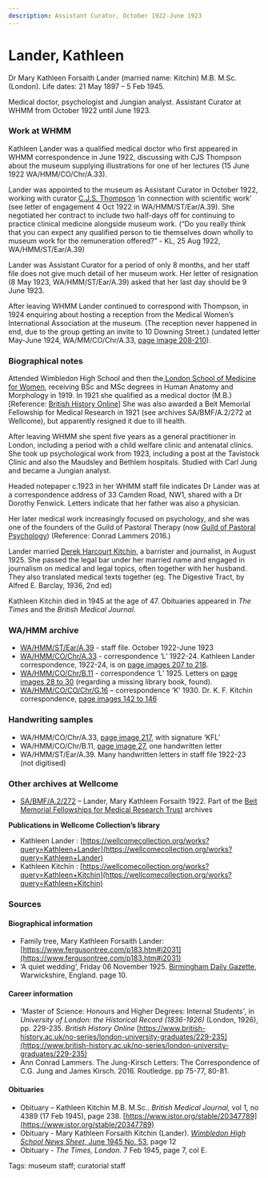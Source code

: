 ```yaml
---
description: Assistant Curator, October 1922-June 1923
---
```


# Lander, Kathleen

Dr Mary Kathleen Forsaith Lander (married name: Kitchin) M.B. M.Sc. (London). Life dates: 21 May 1897 – 5 Feb 1945.

Medical doctor, psychologist and Jungian analyst. Assistant Curator at WHMM from October 1922 until June 1923.

### Work at WHMM

Kathleen Lander was a qualified medical doctor who first appeared in WHMM correspondence in June 1922, discussing with CJS Thompson about the museum supplying illustrations for one of her lectures (15 June 1922 WA/HMM/CO/Chr/A.33).

Lander was appointed to the museum as Assistant Curator in October 1922, working with curator [C.J.S. Thompson](thompson-cjs.md) ‘in connection with scientific work’ (see letter of engagement 4 Oct 1922 in WA/HMM/ST/Ear/A.39). She negotiated her contract to include two half-days off for continuing to practice clinical medicine alongside museum work. (“Do you really think that you can expect any qualified person to tie themselves down wholly to museum work for the remuneration offered?” - KL, 25 Aug 1922, WA/HMM/ST/Ear/A.39)

Lander was Assistant Curator for a period of only 8 months, and her staff file does not give much detail of her museum work. Her letter of resignation (8 May 1923, WA/HMM/ST/Ear/A.39) asked that her last day should be 9 June 1923.

After leaving WHMM Lander continued to correspond with Thompson, in 1924 enquiring about hosting a reception from the Medical Women’s International Association at the museum. (The reception never happened in end, due to the group getting an invite to 10 Downing Street.) (undated letter May-June 1924, WA/MM/CO/Chr/A.33, [page image 208-210](https://wellcomecollection.org/works/rmrr7v5c/items?canvas=208)).

### Biographical notes

Attended Wimbledon High School and then the[ London School of Medicine for Women](https://en.wikipedia.org/wiki/London\_School\_of\_Medicine\_for\_Women), receiving BSc and MSc degrees in Human Anatomy and Morphology in 1919. In 1921 she qualified as a medical doctor (M.B.) \[Reference: [British History Online](https://www.british-history.ac.uk/no-series/london-university-graduates/229-235)] She was also awarded a Beit Memorial Fellowship for Medical Research in 1921 (see archives SA/BMF/A.2/272 at Wellcome), but apparently resigned it due to ill health.

After leaving WHMM she spent five years as a general practitioner in London, including a period with a child welfare clinic and antenatal clinics. She took up psychological work from 1923, including a post at the Tavistock Clinic and also the Maudsley and Bethlem hospitals. Studied with Carl Jung and became a Jungian analyst.

Headed notepaper c.1923 in her WHMM staff file indicates Dr Lander was at a correspondence address of 33 Camden Road, NW1, shared with a Dr Dorothy Fenwick. Letters indicate that her father was also a physician.

Her later medical work increasingly focused on psychology, and she was one of the founders of the Guild of Pastoral Therapy (now [Guild of Pastoral Psychology](https://www.guildofpastoralpsychology.org.uk/about-us)) (Reference: Conrad Lammers 2016.)

Lander married [Derek Harcourt Kitchin](https://www.fergusontree.com/p182.htm), a barrister and journalist, in August 1925. She passed the legal bar under her married name and engaged in journalism on medical and legal topics, often together with her husband. They also translated medical texts together (eg. The Digestive Tract, by Alfred E. Barclay, 1936, 2nd ed)

Kathleen Kitchin died in 1945 at the age of 47. Obituaries appeared in _The Times_ and the _British Medical Journal_.

### WA/HMM archive

* [WA/HMM/ST/Ear/A.39](https://wellcomecollection.org/works/nxy5sayz) - staff file. October 1922-June 1923
* ​[WA/HMM/CO/Chr/A.33](https://wellcomecollection.org/works/rmrr7v5c) - correspondence ‘L’ 1922-24. Kathleen Lander correspondence, 1922-24, is on [page images 207 to 218](https://wellcomecollection.org/works/rmrr7v5c/items?canvas=207).
* ​[WA/HMM/CO/Chr/B.11](https://wellcomecollection.org/works/wqaessvf/) - correspondence ‘L’ 1925. Letters on [page images 28 to 30](https://wellcomecollection.org/works/wqaessvf/items?canvas=28) (regarding a missing library book, found).
* ​[WA/HMM/CO/CO/Chr/G.16](https://wellcomecollection.org/works/jx8r48m4) – correspondence ‘K’ 1930. Dr. K. F. Kitchin correspondence, [page images 142 to 146](https://wellcomecollection.org/works/jx8r48m4/items?canvas=142)

### ​Handwriting samples

* WA/HMM/CO/Chr/A.33, [page image 217](https://wellcomecollection.org/works/rmrr7v5c/items?canvas=217), with signature ‘KFL’
* WA/HMM/CO/Chr/B.11, [page image 27](https://wellcomecollection.org/works/wqaessvf/items?canvas=27), one handwritten letter
* WA/HMM/ST/Ear/A.39. Many handwritten letters in staff file 1922-23 (not digitised)

### Other archives at Wellcome

* [SA/BMF/A.2/272](https://wellcomecollection.org/works/bdej8cjf) – Lander, Mary Kathleen Forsaith 1922. Part of the [Beit Memorial Fellowships for Medical Research Trust](https://wellcomecollection.org/works/v8dy5ts9) archives

**Publications in Wellcome Collection’s library**

* Kathleen Lander : [https://wellcomecollection.org/works?query=Kathleen+Lander](https://wellcomecollection.org/works?query=Kathleen+Lander)​
* Kathleen Kitchin : [https://wellcomecollection.org/works?query=Kathleen+Kitchin](https://wellcomecollection.org/works?query=Kathleen+Kitchin)​

### **Sources**

#### **Biographical information**

* Family tree, Mary Kathleen Forsaith Lander: [https://www.fergusontree.com/p183.htm#i2031](https://www.fergusontree.com/p183.htm#i2031)​
* ‘A quiet wedding’, Friday 06 November 1925. [Birmingham Daily Gazette](https://www.britishnewspaperarchive.co.uk/search/results/1925-11-01/1925-11-30?newspaperTitle=Birmingham%20Daily%20Gazette), Warwickshire, England. page 10.

#### **Career information**

* 'Master of Science: Honours and Higher Degrees: Internal Students', in _University of London: the Historical Record (1836-1926)_ (London, 1926), pp. 229-235. _British History Online_ [https://www.british-history.ac.uk/no-series/london-university-graduates/229-235](https://www.british-history.ac.uk/no-series/london-university-graduates/229-235)​
* Ann Conrad Lammers. The Jung-Kirsch Letters: The Correspondence of C.G. Jung and James Kirsch. 2016. Routledge. pp 75-77, 80-81.

#### **Obituaries**

* Obituary – Kathleen Kitchin M.B. M.Sc.. _British Medical Journal,_ vol 1, no 4389 (17 Feb 1945), page 238. [https://www.jstor.org/stable/20347789](https://www.jstor.org/stable/20347789)​
* Obituary - Mary Kathleen Forsaith Kitchin (Lander). [_Wimbledon High School News Sheet_, June 1945 No. 53](http://wimbledonhighschool.daisy.websds.net/Filename.ashx?tableName=ta\_publications\&columnName=filename\&recordId=34), page 12
* Obituary _- The Times, London._ 7 Feb 1945, page 7, col E.

Tags: museum staff; curatorial staff

